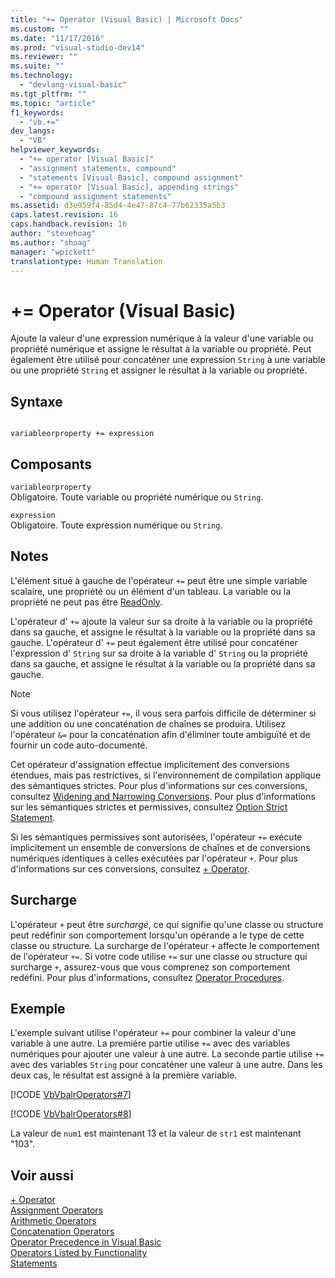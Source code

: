 ```yaml
---
title: "+= Operator (Visual Basic) | Microsoft Docs"
ms.custom: ""
ms.date: "11/17/2016"
ms.prod: "visual-studio-dev14"
ms.reviewer: ""
ms.suite: ""
ms.technology: 
  - "devlang-visual-basic"
ms.tgt_pltfrm: ""
ms.topic: "article"
f1_keywords: 
  - "vb.+="
dev_langs: 
  - "VB"
helpviewer_keywords: 
  - "+= operator [Visual Basic]"
  - "assignment statements, compound"
  - "statements [Visual Basic], compound assignment"
  - "+= operator [Visual Basic], appending strings"
  - "compound assignment statements"
ms.assetid: d3e959f4-85d4-4e47-87c4-77b62335a5b3
caps.latest.revision: 16
caps.handback.revision: 16
author: "stevehoag"
ms.author: "shoag"
manager: "wpickett"
translationtype: Human Translation
---
```

# += Operator (Visual Basic)
Ajoute la valeur d'une expression numérique à la valeur d'une variable ou propriété numérique et assigne le résultat à la variable ou propriété.  Peut également être utilisé pour concaténer une expression `String` à une variable ou une propriété `String` et assigner le résultat à la variable ou propriété.  
  
## Syntaxe  
  
```  
  
variableorproperty += expression  
```  
  
## Composants  
 `variableorproperty`  
 Obligatoire.  Toute variable ou propriété numérique ou `String`.  
  
 `expression`  
 Obligatoire.  Toute expression numérique ou `String`.  
  
## Notes  
 L'élément situé à gauche de l'opérateur `+=` peut être une simple variable scalaire, une propriété ou un élément d'un tableau.  La variable ou la propriété ne peut pas être [ReadOnly](../../../visual-basic/language-reference/modifiers/readonly.md).  
  
 L'opérateur d' `+=` ajoute la valeur sur sa droite à la variable ou la propriété dans sa gauche, et assigne le résultat à la variable ou la propriété dans sa gauche.  L'opérateur d' `+=` peut également être utilisé pour concaténer l'expression d' `String` sur sa droite à la variable d' `String` ou la propriété dans sa gauche, et assigne le résultat à la variable ou la propriété dans sa gauche.  
  
> [!NOTE]
>  Si vous utilisez l'opérateur `+=`, il vous sera parfois difficile de déterminer si une addition ou une concaténation de chaînes se produira.  Utilisez l'opérateur `&=` pour la concaténation afin d'éliminer toute ambiguïté et de fournir un code auto\-documenté.  
  
 Cet opérateur d'assignation effectue implicitement des conversions étendues, mais pas restrictives, si l'environnement de compilation applique des sémantiques strictes.  Pour plus d'informations sur ces conversions, consultez [Widening and Narrowing Conversions](../../../visual-basic/programming-guide/language-features/data-types/widening-and-narrowing-conversions.md).  Pour plus d'informations sur les sémantiques strictes et permissives, consultez [Option Strict Statement](../../../visual-basic/language-reference/statements/option-strict-statement.md).  
  
 Si les sémantiques permissives sont autorisées, l'opérateur `+=` exécute implicitement un ensemble de conversions de chaînes et de conversions numériques identiques à celles exécutées par l'opérateur `+`.  Pour plus d'informations sur ces conversions, consultez [\+ Operator](../../../visual-basic/language-reference/operators/addition-operator.md).  
  
## Surcharge  
 L'opérateur `+` peut être *surchargé*, ce qui signifie qu'une classe ou structure peut redéfinir son comportement lorsqu'un opérande a le type de cette classe ou structure.  La surcharge de l'opérateur `+` affecte le comportement de l'opérateur `+=`.  Si votre code utilise `+=` sur une classe ou structure qui surcharge `+`, assurez\-vous que vous comprenez son comportement redéfini.  Pour plus d'informations, consultez [Operator Procedures](../../../visual-basic/programming-guide/language-features/procedures/operator-procedures.md).  
  
## Exemple  
 L'exemple suivant utilise l'opérateur `+=` pour combiner la valeur d'une variable à une autre.  La première partie utilise `+=` avec des variables numériques pour ajouter une valeur à une autre.  La seconde partie utilise `+=` avec des variables `String` pour concaténer une valeur à une autre.  Dans les deux cas, le résultat est assigné à la première variable.  
  
 [!CODE [VbVbalrOperators#7](../CodeSnippet/VS_Snippets_VBCSharp/VbVbalrOperators#7)]  
  
 [!CODE [VbVbalrOperators#8](../CodeSnippet/VS_Snippets_VBCSharp/VbVbalrOperators#8)]  
  
 La valeur de `num1` est maintenant 13 et la valeur de `str1` est maintenant "103".  
  
## Voir aussi  
 [\+ Operator](../../../visual-basic/language-reference/operators/addition-operator.md)   
 [Assignment Operators](../../../visual-basic/language-reference/operators/assignment-operators.md)   
 [Arithmetic Operators](../../../visual-basic/language-reference/operators/arithmetic-operators.md)   
 [Concatenation Operators](../../../visual-basic/language-reference/operators/concatenation-operators.md)   
 [Operator Precedence in Visual Basic](../../../visual-basic/language-reference/operators/operator-precedence.md)   
 [Operators Listed by Functionality](../../../visual-basic/language-reference/operators/operators-listed-by-functionality.md)   
 [Statements](../../../visual-basic/programming-guide/language-features/statements.md)